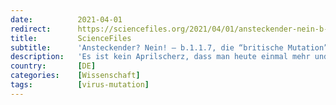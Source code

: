 ```yaml
---
date:          2021-04-01
redirect:      https://sciencefiles.org/2021/04/01/ansteckender-nein-b-1-1-7-die-britische-mutation-widersetzt-sich-den-professionellen-panikverbreitern-neue-forschung/
title:         ScienceFiles
subtitle:      'Ansteckender? Nein! – b.1.1.7, die “britische Mutation” widersetzt sich den professionellen Panikverbreitern [Neue Forschung]'
description:   'Es ist kein Aprilscherz, dass man heute einmal mehr und dieses Mal im ZDF von der "besorgniserregenden britischen Corona-Variante" b.1.1.7 lesen kann, jener Variante, in die die professionellen Hysteriker und Verbreiter von Panik, die auf dem Rücken von SARS-CoV-2 anscheinend eine ganz eigene Agenda verfolgen, so viel Hoffnung gesetzt haben. Wir haben schon in der…'
country:       [DE]
categories:    [Wissenschaft]
tags:          [virus-mutation]
---
```

